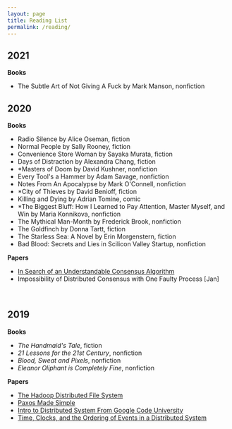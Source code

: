 ```yaml
---
layout: page
title: Reading List
permalink: /reading/
---
```

## 2021 

**Books** 
- The Subtle Art of Not Giving A Fuck by Mark Manson, nonfiction 


## 2020 

**Books** 
- Radio Silence by Alice Oseman, fiction 
- Normal People by Sally Rooney, fiction 
- Convenience Store Woman by Sayaka Murata, fiction 
- Days of Distraction by Alexandra Chang, fiction 
- *Masters of Doom by David Kushner, nonfiction 
- Every Tool's a Hammer by Adam Savage, nonfiction 
- Notes From An Apocalypse by Mark O'Connell, nonfiction 
- *City of Thieves by David Benioff, fiction 
- Killing and Dying by Adrian Tomine, comic  
- *The Biggest Bluff: How I Learned to Pay Attention, Master Myself, and Win by Maria Konnikova, nonfiction 
- The Mythical Man-Month by Frederick Brook, nonfiction 
- The Goldfinch by Donna Tartt, fiction 
- The Starless Sea: A Novel by Erin Morgenstern, fiction 
- Bad Blood: Secrets and Lies in Scilicon Valley Startup, nonfiction

**Papers**  
- [In Search of an Understandable Consensus Algorithm](https://raft.github.io/raft.pdf)
- Impossibility of Distributed Consensus with One Faulty Process [Jan]

<br />

## 2019 

**Books**
- *The Handmaid's Tale*, fiction  
- *21 Lessons for the 21st Century*, nonfiction  
- *Blood, Sweat and Pixels*, nonfiction 
- *Eleanor Oliphant is Completely Fine*, nonfiction

**Papers**
- [The Hadoop Distributed File System](http://storageconference.us/2010/Papers/MSST/Shvachko.pdf)
- [Paxos Made Simple](https://lamport.azurewebsites.net/pubs/paxos-simple.pdf)
- [Intro to Distributed System From Google Code University](http://www.hpcs.cs.tsukuba.ac.jp/~tatebe/lecture/h23/dsys/dsd-tutorial.html)
- [Time, Clocks, and the Ordering of Events in a Distributed System](https://lamport.azurewebsites.net/pubs/time-clocks.pdf) 


